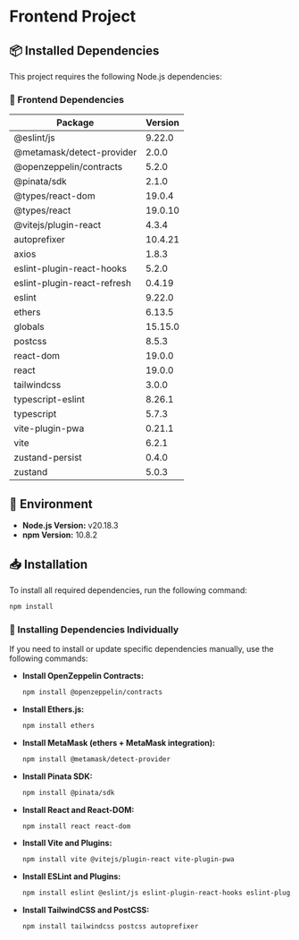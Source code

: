 # Frontend Project

## 📦 Installed Dependencies

This project requires the following Node.js dependencies:

### 🔹 Frontend Dependencies

| Package                     | Version |
| --------------------------- | ------- |
| @eslint/js                  | 9.22.0  |
| @metamask/detect-provider   | 2.0.0   |
| @openzeppelin/contracts     | 5.2.0   |
| @pinata/sdk                 | 2.1.0   |
| @types/react-dom            | 19.0.4  |
| @types/react                | 19.0.10 |
| @vitejs/plugin-react        | 4.3.4   |
| autoprefixer                | 10.4.21 |
| axios                       | 1.8.3   |
| eslint-plugin-react-hooks   | 5.2.0   |
| eslint-plugin-react-refresh | 0.4.19  |
| eslint                      | 9.22.0  |
| ethers                      | 6.13.5  |
| globals                     | 15.15.0 |
| postcss                     | 8.5.3   |
| react-dom                   | 19.0.0  |
| react                       | 19.0.0  |
| tailwindcss                 | 3.0.0   |
| typescript-eslint           | 8.26.1  |
| typescript                  | 5.7.3   |
| vite-plugin-pwa             | 0.21.1  |
| vite                        | 6.2.1   |
| zustand-persist             | 0.4.0   |
| zustand                     | 5.0.3   |

## 🔧 Environment

- **Node.js Version:** v20.18.3
- **npm Version:** 10.8.2

## 📥 Installation

To install all required dependencies, run the following command:

```sh
npm install
```

### 📌 Installing Dependencies Individually

If you need to install or update specific dependencies manually, use the following commands:

- **Install OpenZeppelin Contracts:**
  ```sh
  npm install @openzeppelin/contracts
  ```
- **Install Ethers.js:**
  ```sh
  npm install ethers
  ```
- **Install MetaMask (ethers + MetaMask integration):**
  ```sh
  npm install @metamask/detect-provider
  ```
- **Install Pinata SDK:**
  ```sh
  npm install @pinata/sdk
  ```
- **Install React and React-DOM:**
  ```sh
  npm install react react-dom
  ```
- **Install Vite and Plugins:**
  ```sh
  npm install vite @vitejs/plugin-react vite-plugin-pwa
  ```
- **Install ESLint and Plugins:**
  ```sh
  npm install eslint @eslint/js eslint-plugin-react-hooks eslint-plugin-react-refresh
  ```
- **Install TailwindCSS and PostCSS:**
  ```sh
  npm install tailwindcss postcss autoprefixer
  ```